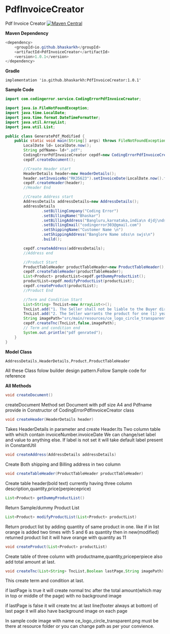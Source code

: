 # PdfInvoiceCreator
Pdf Invoice Creator
[![Maven Central](https://maven-badges.herokuapp.com/maven-central/io.github.bhaskarkh/PdfInvoiceCreator/badge.svg?style=plastic)](https://maven-badges.herokuapp.com/maven-central/io.github.bhaskarkh/PdfInvoiceCreator)

**Maven Dependency**

```java
<dependency>
    <groupId>io.github.bhaskarkh</groupId>
    <artifactId>PdfInvoiceCreator</artifactId>
    <version>1.0.1</version>
</dependency>
```
**Gradle**
```
implementation 'io.github.bhaskarkh:PdfInvoiceCreator:1.0.1'
```
**Sample Code**

```java
import com.codingerror.service.CodingErrorPdfInvoiceCreator;

import java.io.FileNotFoundException;
import java.time.LocalDate;
import java.time.format.DateTimeFormatter;
import java.util.ArrayList;
import java.util.List;

public class GeneratePdf_Modified {
    public static void main(String[] args) throws FileNotFoundException {
        LocalDate ld= LocalDate.now();
        String pdfName= ld+".pdf";
        CodingErrorPdfInvoiceCreator cepdf=new CodingErrorPdfInvoiceCreator(pdfName);
        cepdf.createDocument();

        //Create Header start
        HeaderDetails header=new HeaderDetails();
        header.setInvoiceNo("RK35623").setInvoiceDate(LocalDate.now().format(DateTimeFormatter.ofPattern("dd-MM-yyyy"))).build();
        cepdf.createHeader(header);
        //Header End

        //Create Address start
        AddressDetails addressDetails=new AddressDetails();
        addressDetails
                .setBillingCompany("Coding Error")
                .setBillingName("Bhaskar")
                .setBillingAddress("Bangluru,karnataka,india\n djdj\ndsjdsk")
                .setBillingEmail("codingerror303@gmail.com")
                .setShippingName("Customer Name \n")
                .setShippingAddress("Banglore Name sdss\n swjs\n")
                .build();

        cepdf.createAddress(addressDetails);
        //Address end

        //Product Start
        ProductTableHeader productTableHeader=new ProductTableHeader();
        cepdf.createTableHeader(productTableHeader);
        List<Product> productList=cepdf.getDummyProductList();
        productList=cepdf.modifyProductList(productList);
        cepdf.createProduct(productList);
        //Product End

        //Term and Condition Start
        List<String> TncList=new ArrayList<>();
        TncList.add("1. The Seller shall not be liable to the Buyer directly or indirectly for any loss or damage suffered by the Buyer.");
        TncList.add("2. The Seller warrants the product for one (1) year from the date of shipment");
        String imagePath="src/main/resources/ce_logo_circle_transparent.png";
        cepdf.createTnc(TncList,false,imagePath);
        // Term and condition end
        System.out.println("pdf genrated");
    }
}
```
**Model Class**
```java
AddressDetails,HeaderDetails,Product,ProductTableHeader
```
All these Class folow builder design pattern.Follow Sample code for reference

**All Methods**
```java
void createDocument()
```
createDocument Method set Document with pdf size A4 and Pdfname
provide in Constructor of CodingErrorPdfInvoiceCreator class 

```java
void createHeader(HeaderDetails header)
```
Takes HeaderDetails in parameter and create Header.Its Two column table with which contain invoiceNumber.invoiceDate
We can change/set label and value to anything else.
If label is not set it will take default label present in ConstantUtil
```java
void createAddress(AddressDetails addressDetails)
```
Create Both shipping and Billing address in two column
```java
void createTableHeader(ProductTableHeader productTableHeader)
```
Create table header(bold text) currently having three column description,quantity,price(perpieceprice)
```java
List<Product> getDummyProductList()
```
Return Sample/dummy Product List
```java
List<Product> modifyProductList(List<Product> productList)
```
Return product list by adding quantity of same product in one.
like if in list orange is added two times with 5 and 6 as quantity then in new(modified) returned product list it will have orange with quantity as 11 
```java
void createProduct(List<Product> productList)
```
Create table of three column with productname,quantity,priceperpiece
also add total amount at last.

```java
void createTnc(List<String> TncList,Boolean lastPage,String imagePath)
```
This create term and condition at last.
 
if lastPage is true it will create normal tnc after the total amount(which may in top or middle of the page) with no background image

if lastPage is false it will create  tnc at last line(footer always at bottom) of last page it will also have background image on each page

In sample code image with name ce_logo_circle_transparent.png
must be there at resource folder or you can change path as per your convience.


